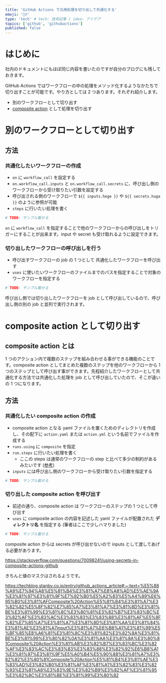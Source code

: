 ```yaml
---
title: 'GitHub Actions で汎用処理を切り出して共通化する'
emoji: '💇‍♂️'
type: 'tech' # tech: 技術記事 / idea: アイデア
topics: ['github', 'githubactions']
published: false
---
```


# はじめに

社内のドキュメントにもほぼ同じ内容を書いたのですが自分のブログにも残しておきます。

GitHub Actions ではワークフローの中の処理をメソッド化するようなかたちで切り出すことが可能です。やり方としては 2 つあります。それぞれ紹介します。

- 別のワークフローとして切り出す
- [composite action](https://docs.github.com/ja/actions/creating-actions/creating-a-composite-action) として処理を切り出す

# 別のワークフローとして切り出す

## 方法

### 共通化したいワークフローの作成

- `on` に `workflow_call` を設定する
- `on.workflow_call.inputs` と `on.workflow_call.secrets` に、呼び出し側のワークフローから受け取りたい引数を設定する
- 呼び出される側のワークフローで `${{ inputs.hoge }}` や `${{ secrets.huga }}` のように参照が可能
- `steps` に行いたい処理を書く

```yaml
# TODO: サンプル載せる
```

<!-- TODO: 公式ドキュメントのリンク載せる -->

`on` に `workflow_call` を指定することで他のワークフローからの呼び出しをトリガーにすることが出来ます。input や secret も受け取れるように設定できます。

### 切り出したワークフローの呼び出しを行う

- 呼び出すワークフローの job の 1 つとして 共通化したワークフローを呼び出す
- `uses` に使いたいワークフローのファイルまでのパスを指定することで対象のワークフローを指定する

```yaml
# TODO: サンプル載せる
```

呼び出し側では切り出したワークフローを job として呼び出しているので、呼び出し側の別の job と並列で実行されます。

# composite action として切り出す

## composite action とは

1 つのアクション内で複数のステップを組み合わせる事ができる機能のことです。composite action としてまとめた複数のステップを他のワークフローから 1 つのステップとして呼び出す事ができます。先程紹介したワークフローとして共通化する方法では共通化した処理を job として呼び出していたので、そこが違いの 1 つになります。

## 方法

### 共通化したい composite action の作成

- composite action となる yaml ファイルを置くためのディレクトリを作成し、その配下に `action.yaml` または `action.yml` という名前でファイルを作成する
- `runs.using` に `composite` を指定
- `run.steps` に行いたい処理を書く
  - ここの steps は通常のワークフローの step と比べて多少の制約があるみたいです ([参考](https://zenn.dev/tmrekk/articles/5fef57be891040#composite-action%E3%81%A7%E3%81%A7%E3%81%8D%E3%81%AA%E3%81%84%E3%81%93%E3%81%A8))
- `inputs` には呼び出し側のワークフローから受け取りたい引数を指定する

```yaml
# TODO: サンプル載せる
```

### 切り出した composite action を呼び出す

- 前述の通り、composite action は ワークフローのステップの 1 つとして呼び出す
- `uses` に composite action の内容を記述した yaml ファイルが配置された **ディレクトリ名** を指定する (筆者はここで少しハマりました)

```yaml
# TODO: サンプル載せる
```

composite action からは secrets が呼び出せないので inputs として渡してあげる必要があります。

https://stackoverflow.com/questions/70098241/using-secrets-in-composite-actions-github

きちんと値のマスクはされるようです。

https://techblog.stanby.co.jp/entry/github_actions_article#:~:text=%E5%88%A9%E7%94%A8%E5%81%B4%E3%81%A7%E8%A8%AD%E5%AE%9A%E3%81%97%E3%81%9F%E7%92%B0%E5%A2%83%E5%A4%89%E6%95%B0%E3%81%AFComposite%20Action%E5%81%B4%E3%81%A7%E3%82%82%E5%8F%82%E7%85%A7%E3%81%A7%E3%81%8D%E3%81%BE%E3%81%99%E3%81%8C%E3%80%81%E3%82%B7%E3%83%BC%E3%82%AF%E3%83%AC%E3%83%83%E3%83%88%E3%81%AF%E5%8F%82%E7%85%A7%E3%81%A7%E3%81%8D%E3%81%AA%E3%81%84%E3%81%AE%E3%81%A7input%E3%81%A7%E6%B8%A1%E3%81%99%E5%BF%85%E8%A6%81%E3%81%8C%E3%81%82%E3%82%8A%E3%81%BE%E3%81%99%E3%80%82%0A%E3%81%AA%E3%81%8A%E3%80%81Composite%20Action%E3%81%AB%E3%82%B7%E3%83%BC%E3%82%AF%E3%83%AC%E3%83%83%E3%83%88%E3%82%92%E6%B8%A1%E3%81%97%E3%81%9F%E5%A0%B4%E5%90%88%E3%81%A7%E3%82%82%E3%80%81Composite%20Action%E5%81%B4%E3%81%AE%E3%83%AD%E3%82%B0%E3%81%AF%E3%81%A1%E3%82%83%E3%82%93%E3%81%A8%E3%83%9E%E3%82%B9%E3%82%AF%E3%81%95%E3%82%8C%E3%81%BE%E3%81%99%E3%80%82
